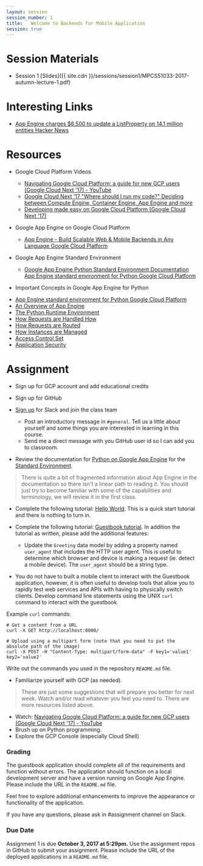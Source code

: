 ```yaml
---
layout: session
session_number: 1
title:   Welcome to Backends for Mobile Application
session: true
---
```


Session Materials
================================================================
* Session 1 [Slides]({{ site.cdn }}/sessions/session1/MPCS51033-2017-autumn-lecture-1.pdf)

Interesting Links
================================================================
* [App Engine charges $6,500 to update a ListProperty on 14.1 million entities  Hacker News](https://news.ycombinator.com/item?id=3431132)

Resources
=========
* Google Cloud Platform Videos
  - [Navigating Google Cloud Platform: a guide for new GCP users (Google Cloud Next '17) - YouTube](https://www.youtube.com/watch?v=5NQHi_zDGy0&t=2641s&list=PLIivdWyY5sqI8RuUibiH8sMb1ExIw0lAR&index=17)
  - [Google Cloud Next ’17  "Where should I run my code?" Deciding between Compute Engine, Container Engine, App Engine and more ](https://cloudnext.withgoogle.com/schedule#target=where-should-i-run-my-code-deciding-between-compute-engine-container-engine-app-engine-and-more-91e716a3-813e-43c9-a513-27d3365a449b)
  - [Developing made easy on Google Cloud Platform (Google Cloud Next '17)](https://www.youtube.com/watch?v=ykzCUFwHppI&t=16s&list=PLIivdWyY5sqI8RuUibiH8sMb1ExIw0lAR&index=119)

* Google App Engine on Google Cloud Platform
  - [App Engine - Build Scalable Web & Mobile Backends in Any Language     Google Cloud Platform](https://cloud.google.com/appengine/)

* Google App Engine Standard Environment
  - [Google App Engine Python Standard Environment Documentation     App Engine standard environment for Python Google Cloud Platform](https://cloud.google.com/appengine/docs/standard/python/)

* Important Concepts in Google App Engine for Python
 - [App Engine standard environment for Python Google Cloud Platform](https://cloud.google.com/appengine/docs/standard/python/concepts)
 - [An Overview of App Engine](https://cloud.google.com/appengine/docs/standard/python/an-overview-of-app-engine)
 - [The Python Runtime Environment](https://cloud.google.com/appengine/docs/standard/python/runtime)
 - [How Requests are Handled How](https://cloud.google.com/appengine/docs/standard/python/how-requests-are-handled)
 - [How Requests are Routed](https://cloud.google.com/appengine/docs/standard/python/how-requests-are-routed)
 - [How Instances are Managed](https://cloud.google.com/appengine/docs/standard/python/how-instances-are-managed)
 - [Access Control Set](https://cloud.google.com/appengine/docs/standard/python/access-control)
 - [Application Security](https://cloud.google.com/appengine/docs/standard/python/application-security)


Assignment
================================================================================
* Sign up for GCP account and add educational credits

* Sign up for GitHub

* [Sign up](https://join.slack.com/t/mpcs51033-2017-autumn/shared_invite/enQtMjQ2OTkwNjIwMzA2LTA5MTNiZjRkOTA3ZDQ4Yzc1ZmNhZjNjMjU4OTc3MTc0ZjM5MTg2ZTg1OTVlYTg4YmM5NzFkNTIwOTU0N2E0NWE) for Slack and join the class team
  - Post an introductory message in `#general`.  Tell us a little about yourself and some things you are interested in learning in this course.
  - Send me a direct message with you GitHub user id so I can add you to classroom.

* Review the documentation for [Python on Google App Engine](https://cloud.google.com/appengine/docs/python/) for the [Standard Environment](https://cloud.google.com/appengine/docs/standard/python/).  
>There is quite a bit of fragmented information about App Engine in the documentation so there isn't a linear path to reading it.  You should just try to become familiar with some of the capabilities and terminology, we will review it in the first class.

* Complete the following tutorial: [Hello World](https://cloud.google.com/appengine/docs/standard/python/tutorials).   This is a quick start tutorial and there is nothing to turn in.

* Complete the following tutorial: [Guestbook tutorial](https://cloud.google.com/appengine/docs/standard/python/tutorials).  In addition the tutorial as written, please add the additional features:
  - Update the `Greeting` data model by adding a property named `user_agent` that includes the HTTP user agent.  This is useful to determine which browser and device is making a request (ie. detect a mobile device).  The `user_agent` should be a string type.

*  You do not have to built a mobile client to interact with the Guestbook application, however, it is often useful to develop tools that allow you to rapidly test web services and APIs with having to physically switch clients.  Develop command line statements using the UNIX `curl` command to interact with the guestbook.

  Example `curl` commands:

  ```
  # Get a content from a URL
  curl -X GET http://localhost:8080/

  # Upload using a multipart form (note that you need to put the absolute path of the image)
  curl -X POST -H "Content-Type: multipart/form-data" -F key1='value1' key2='value2'
  ```
  Write out the commands you used in the repository `README.md` file.

* Familiarize yourself with GCP (as needed).
> These are just some suggestions that will prepare you better for next week.  Watch and/or read whatever you feel you need to.  There are more resources listed above.

  - Watch: [Navigating Google Cloud Platform: a guide for new GCP users (Google Cloud Next '17) - YouTube](https://www.youtube.com/watch?v=5NQHi_zDGy0&t=2641s&list=PLIivdWyY5sqI8RuUibiH8sMb1ExIw0lAR&index=17)
  - Brush up on Python programming.
  - Explore the GCP Console (especially Cloud Shell)


### Grading ###
The guestbook application should complete all of the requirements and function without errors.  The application should function on a local development server and have a version running on Google App Engine.  Please include the URL in the `README.md` file.

Feel free to explore additional enhancements to improve the appearance or functionality of the application.

If you have any questions, please ask in #assignment channel on Slack.

### Due Date ####
Assignment 1 is due **October 3, 2017 at 5:29pm.** Use the assignment repos in GitHub to submit your assignment.  Please include the URL of the deployed applications in a `README.md` file.
